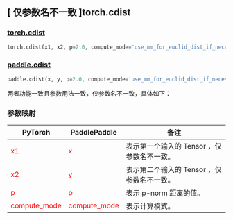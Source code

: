 ## [ 仅参数名不一致 ]torch.cdist

### [torch.cdist](https://pytorch.org/docs/stable/generated/torch.cdist.html#torch.cdist)

```python
torch.cdist(x1, x2, p=2.0, compute_mode='use_mm_for_euclid_dist_if_necessary')
```
### [paddle.cdist]()

```python
paddle.cdist(x, y, p=2.0, compute_mode='use_mm_for_euclid_dist_if_necessary', name=None)
```

两者功能一致且参数用法一致，仅参数名不一致，具体如下：
### 参数映射
| PyTorch       | PaddlePaddle | 备注                                                   |
| ------------- | ------------ | ------------------------------------------------------ |
| <font color='red'> x1 </font> | <font color='red'> x </font> | 表示第一个输入的 Tensor ，仅参数名不一致。  |
| <font color='red'> x2 </font> | <font color='red'> y </font> | 表示第二个输入的 Tensor ，仅参数名不一致。  |
| <font color='red'> p </font> | <font color='red'> p </font> | 表示 p-norm 距离的值。  |
| <font color='red'> compute_mode </font> | <font color='red'> compute_mode </font> |表示计算模式。  |
